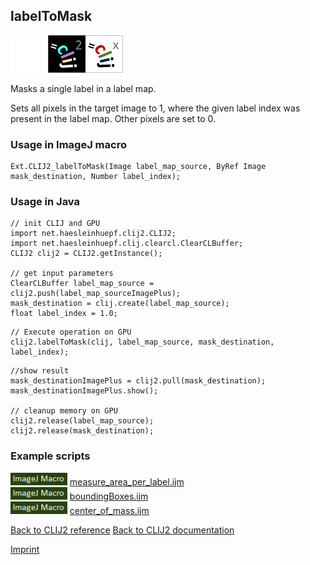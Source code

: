 ## labelToMask
<img src="images/mini_empty_logo.png"/><img src="images/mini_clij2_logo.png"/><img src="images/mini_clijx_logo.png"/>

Masks a single label in a label map. 

Sets all pixels in the target image to 1, where the given label index was present in the label map. Other pixels are set to 0.

### Usage in ImageJ macro
```
Ext.CLIJ2_labelToMask(Image label_map_source, ByRef Image mask_destination, Number label_index);
```


### Usage in Java
```
// init CLIJ and GPU
import net.haesleinhuepf.clij2.CLIJ2;
import net.haesleinhuepf.clij.clearcl.ClearCLBuffer;
CLIJ2 clij2 = CLIJ2.getInstance();

// get input parameters
ClearCLBuffer label_map_source = clij2.push(label_map_sourceImagePlus);
mask_destination = clij.create(label_map_source);
float label_index = 1.0;
```

```
// Execute operation on GPU
clij2.labelToMask(clij, label_map_source, mask_destination, label_index);
```

```
//show result
mask_destinationImagePlus = clij2.pull(mask_destination);
mask_destinationImagePlus.show();

// cleanup memory on GPU
clij2.release(label_map_source);
clij2.release(mask_destination);
```




### Example scripts
<a href="https://github.com/clij/clij2-docs/blob/master/src/main/macro/measure_area_per_label.ijm"><img src="images/language_macro.png" height="20"/></a> [measure_area_per_label.ijm](https://github.com/clij/clij2-docs/blob/master/src/main/macro/measure_area_per_label.ijm)  
<a href="https://github.com/clij/clij2-docs/blob/master/src/main/macro/boundingBoxes.ijm"><img src="images/language_macro.png" height="20"/></a> [boundingBoxes.ijm](https://github.com/clij/clij2-docs/blob/master/src/main/macro/boundingBoxes.ijm)  
<a href="https://github.com/clij/clij2-docs/blob/master/src/main/macro/center_of_mass.ijm"><img src="images/language_macro.png" height="20"/></a> [center_of_mass.ijm](https://github.com/clij/clij2-docs/blob/master/src/main/macro/center_of_mass.ijm)  


[Back to CLIJ2 reference](https://clij.github.io/clij2-docs/reference)
[Back to CLIJ2 documentation](https://clij.github.io/clij2-docs)

[Imprint](https://clij.github.io/imprint)
